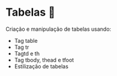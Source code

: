 # Tabelas 📝

Criação e manipulação de tabelas usando:
- Tag table
- Tag tr
- Tagtd e th
- Tag tbody, thead e tfoot
- Estilização de tabelas

